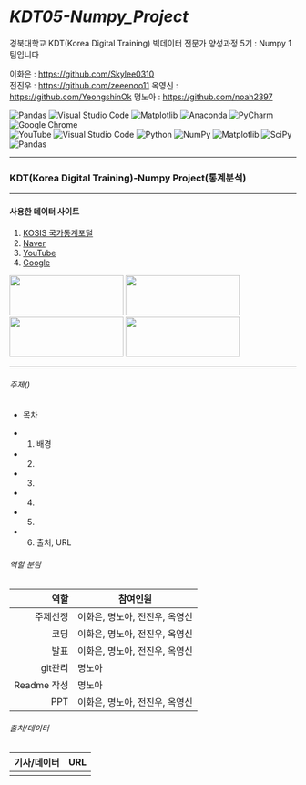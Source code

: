 # *KDT05-Numpy_Project*
경북대학교 KDT(Korea Digital Training) 빅데이터 전문가 양성과정 5기 : Numpy 1팀입니다


이화은 : https://github.com/Skylee0310  
전진우 : https://github.com/zeeenoo11 
옥영신 : https://github.com/YeongshinOk 
명노아 : https://github.com/noah2397   



![Pandas](https://img.shields.io/badge/pandas-%23150458.svg?style=for-the-badge&logo=pandas&logoColor=white)
![Visual Studio Code](https://img.shields.io/badge/Visual%20Studio%20Code-0078d7.svg?style=for-the-badge&logo=visual-studio-code&logoColor=white)
![Matplotlib](https://img.shields.io/badge/Matplotlib-%23ffffff.svg?style=for-the-badge&logo=Matplotlib&logoColor=black)
![Anaconda](https://img.shields.io/badge/Anaconda-%2344A833.svg?style=for-the-badge&logo=anaconda&logoColor=white)
![PyCharm](https://img.shields.io/badge/pycharm-143?style=for-the-badge&logo=pycharm&logoColor=black&color=black&labelColor=green)     
![Google Chrome](https://img.shields.io/badge/Google%20Chrome-4285F4?style=for-the-badge&logo=GoogleChrome&logoColor=white)     
![YouTube](https://img.shields.io/badge/YouTube-%23FF0000.svg?style=for-the-badge&logo=YouTube&logoColor=white)
![Visual Studio Code](https://img.shields.io/badge/Visual%20Studio%20Code-0078d7.svg?style=for-the-badge&logo=visual-studio-code&logoColor=white)
![Python](https://img.shields.io/badge/python-3670A0?style=for-the-badge&logo=python&logoColor=ffdd54)
![NumPy](https://img.shields.io/badge/numpy-%23013243.svg?style=for-the-badge&logo=numpy&logoColor=white)
![Matplotlib](https://img.shields.io/badge/Matplotlib-%23ffffff.svg?style=for-the-badge&logo=Matplotlib&logoColor=black)
![SciPy](https://img.shields.io/badge/SciPy-%230C55A5.svg?style=for-the-badge&logo=scipy&logoColor=%white)
![Pandas](https://img.shields.io/badge/pandas-%23150458.svg?style=for-the-badge&logo=pandas&logoColor=white)
<hr/>


### KDT(Korea Digital Training)-Numpy Project(통계분석)    
<hr/> 

#### 사용한 데이터 사이트        
1. [KOSIS 국가통계포털](https://kosis.kr/index/index.do)
2. [Naver](https://www.naver.com/)
3. [YouTube](https://www.youtube.com/)
4. [Google](https://www.google.co.kr/)


<img src="https://kosis.kr/ext/newKosis/img/layout/logo.png" width=200, height=70>  
<img src="https://search.pstatic.net/common/?src=http%3A%2F%2Fblogfiles.naver.net%2FMjAyMTAzMTJfMjg0%2FMDAxNjE1NTUxMzc3NTkx.3qPwYemfDDow_mQwi6vhf2yiLaMDU2JV8qqBh_vyDtsg.SlrNFBj0caDuU8m6SPzKEIucS1EaMHY5lXvBPJQX69gg.PNG.pdm0112%2F%25C4%25A7%25C2%25F8%25B8%25C7%25BD%25C4_%25B3%25D7%25C0%25CC%25B9%25F6.png&type=l340_110" width=200, height=70>   
<img src="https://search.pstatic.net/sunny/?src=https%3A%2F%2Fe7.pngegg.com%2Fpngimages%2F258%2F779%2Fpng-clipart-youtube-logo-application-illustration-youtube-play-button-computer-icons-blog-angle-logo-thumbnail.png&type=a340" width=200, height=70>   
<img src="https://search.pstatic.net/common/?src=http%3A%2F%2Fcafefiles.naver.net%2FMjAxODAxMDNfNjAg%2FMDAxNTE0OTQ0NDYzMzkw.QnKv5W70ZmTM_V-D0OiVo9la-Bsy2lot_xd8d6avpYcg._03WdC8z0MAn0pNTJyVC5W-PEvYv7kzmX4wtsv0oS38g.PNG.ckdals5855%2F%25B1%25D7%25B8%25B22.png&type=sc960_832" width=200, height=70>   

<hr/>   


###### 주제()               
* 목차    
- 1. 배경    
- 2.         
- 3.  
- 4. 
- 5.    
- 6. 출처, URL 


###### 역할 분담

|역할 | 참여인원 |
| ----: | -----|
|주제선정 |이화은, 명노아, 전진우, 옥영신 |    
|코딩 |이화은, 명노아, 전진우, 옥영신|   
|발표 |이화은, 명노아, 전진우, 옥영신 |   
|git관리 |명노아 |   
|Readme 작성 |명노아 | 
|PPT |이화은, 명노아, 전진우, 옥영신 |


###### 출처/데이터
|기사/데이터|URL|
|:----:|------|
|     |      |




